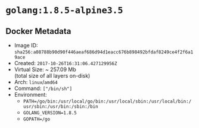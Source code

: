 # `golang:1.8.5-alpine3.5`

## Docker Metadata

- Image ID: `sha256:a08788b90d90f446aeaf686d94d1eacc676b898492bfdaf8249ce4f2f6a19ace`
- Created: `2017-10-26T16:31:06.427129956Z`
- Virtual Size: ~ 257.09 Mb  
  (total size of all layers on-disk)
- Arch: `linux`/`amd64`
- Command: `["/bin/sh"]`
- Environment:
  - `PATH=/go/bin:/usr/local/go/bin:/usr/local/sbin:/usr/local/bin:/usr/sbin:/usr/bin:/sbin:/bin`
  - `GOLANG_VERSION=1.8.5`
  - `GOPATH=/go`
